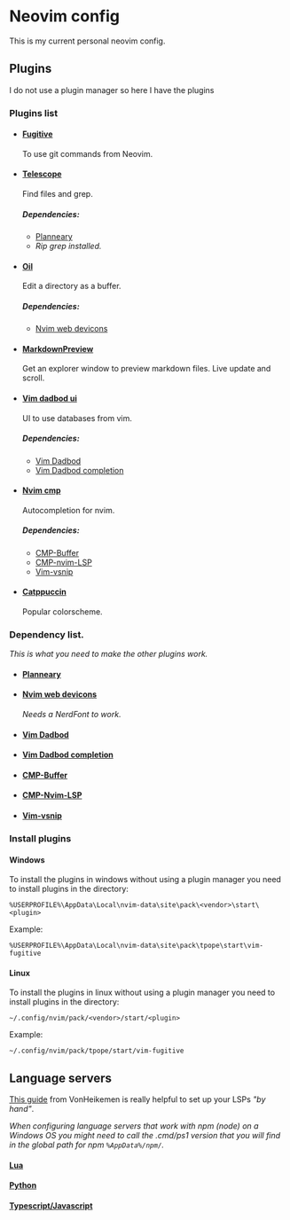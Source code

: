 # Neovim config 
This is my current personal neovim config.

## Plugins 
I do not use a plugin manager so here I have the plugins

### Plugins list ####
- #### [Fugitive](https://github.com/tpope/vim-fugitive) 
    To use git commands from Neovim.

- #### [Telescope](https://github.com/nvim-telescope/telescope.nvim)
    Find files and grep. 
    ##### Dependencies: 
    - [Planneary](#planneary)
    - _Rip grep installed._

- #### [Oil](https://github.com/stevearc/oil.nvim) 
    Edit a directory as a buffer. 
    ##### Dependencies: 
    - [Nvim web devicons](#nvim-web-devicons)

- #### [MarkdownPreview](https://github.com/iamcco/markdown-preview.nvim)
    Get an explorer window to preview markdown files. Live update and scroll.

- #### [Vim dadbod ui](https://github.com/kristijanhusak/vim-dadbod-ui)
    UI to use databases from vim.
    ##### Dependencies: 
    - [Vim Dadbod](#vim-dadbod)
    - [Vim Dadbod completion](#vim-dadbod-completion)

- #### [Nvim cmp](https://github.com/hrsh7th/nvim-cmp)
    Autocompletion for nvim.
    ##### Dependencies: 
    - [CMP-Buffer](#cmp-buffer)
    - [CMP-nvim-LSP](#cmp-nvim-lsp)
    - [Vim-vsnip](#vim-vsnip)
- #### [Catppuccin](https://github.com/catppuccin/nvim)
    Popular colorscheme.

### Dependency list.
_This is what you need to make the other plugins work._
- #### [Planneary](https://github.com/nvim-lua/plenary.nvim)

- #### [Nvim web devicons](https://github.com/nvim-tree/nvim-web-devicons)
    _Needs a NerdFont to work._

- #### [Vim Dadbod](https://github.com/tpope/vim-dadbod)
- #### [Vim Dadbod completion](https://github.com/kristijanhusak/vim-dadbod-completion)
- #### [CMP-Buffer](https://github.com/hrsh7th/cmp-buffer)
- #### [CMP-Nvim-LSP](https://github.com/hrsh7th/cmp-nvim-lsp)
- #### [Vim-vsnip](https://github.com/hrsh7th/vim-vsnip)

### Install plugins
#### Windows 
To install the plugins in windows without
using a plugin manager you need to install plugins in the
directory:
``` 
%USERPROFILE%\AppData\Local\nvim-data\site\pack\<vendor>\start\<plugin> 
```

Example: 
``` 
%USERPROFILE%\AppData\Local\nvim-data\site\pack\tpope\start\vim-fugitive 
```

#### Linux 
To install the plugins in linux without using a plugin
manager you need to install plugins in the directory:
```
~/.config/nvim/pack/<vendor>/start/<plugin>
```

Example: 
```
~/.config/nvim/pack/tpope/start/vim-fugitive
```


## Language servers 
[This guide](https://vonheikemen.github.io/devlog/tools/neovim-lsp-client-guide/) from VonHeikemen is really helpful to set up your LSPs _"by hand"_.

_When configuring language servers that work with npm (node) on a Windows OS you might need to call the .cmd/ps1 version that you will find in the global path for npm ```%AppData%/npm/```._ 

#### [Lua](https://github.com/LuaLS/lua-language-server)
#### [Python](https://github.com/python-lsp/python-lsp-server)
#### [Typescript/Javascript](https://github.com/typescript-language-server/typescript-language-server)
